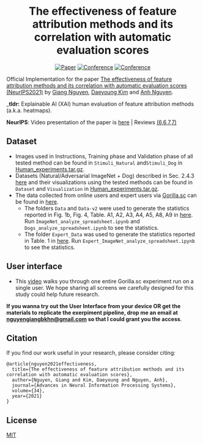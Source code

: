 <div align="center">    
 
# The effectiveness of feature attribution methods and its correlation with automatic evaluation scores     

[![Paper](http://img.shields.io/badge/paper-arxiv.2105.14944-B31B1B.svg)](https://arxiv.org/abs/2105.14944)
[![Conference](http://img.shields.io/badge/NeurIPS-2021-4b44ce.svg)](https://proceedings.neurips.cc/paper/2021/hash/de043a5e421240eb846da8effe472ff1-Abstract.html)
[![Conference](http://img.shields.io/badge/WHMD@NeurIPS-2021-4b44ce.svg)](https://sites.google.com/view/whmd2021/accepted-papers?authuser=0)  
</div>

Official Implementation for the paper [The effectiveness of feature attribution methods and its correlation with automatic evaluation scores (NeurIPS2021)](https://arxiv.org/abs/2105.14944) by [Giang Nguyen](https://giangnguyen2412.github.io/), [Daeyoung Kim](https://www.resl.kaist.ac.kr/members) and [Anh Nguyen](https://anhnguyen.me/).

_**tldr:** Explainable AI (XAI) human evaluation of feature attribution methods (a.k.a. heatmaps).

**NeurIPS**: Video presentation of the paper is [here](https://youtu.be/jpbnX6M4Rxc) | Reviews [(6,6,7,7)](https://openreview.net/forum?id=OKPS9YdZ8Va)

## Dataset
* Images used in Instructions, Training phase and Validation phase of all tested method can be found in `Stimuli_Natural` and`Stimuli_Dog` in [Human_experiments.tar.gz](https://drive.google.com/file/d/1-MWWy0i39vNbz_-vo_Gor_dwt5vGYDaT/view?usp=sharing).
* Datasets (Natural/Adversarial ImageNet + Dog) described in Sec. 2.4.3 [here](https://arxiv.org/pdf/2105.14944.pdf) and their visualizations using the tested methods can be found in `Dataset` and `Visualization` in [Human_experiments.tar.gz](https://drive.google.com/file/d/1-MWWy0i39vNbz_-vo_Gor_dwt5vGYDaT/view?usp=sharing).
* The data collected from online users and expert users via [Gorilla.sc](https://gorilla.sc/) can be found in [here](https://github.com/anguyen8/effectiveness-attribution-maps/tree/main/src/users_data). 
  * The folders `Data` and `Data-v2` were used to generate the statistics reported in Fig. 1b, Fig. 4, Table. A1, A2, A3, A4, A5, A8, A9 in [here](https://arxiv.org/pdf/2105.14944.pdf). Run `ImageNet_analyze_spreadsheet.ipynb` and `Dogs_analyze_spreadsheet.ipynb` to see the statistics.
  * The folder `Expert_Data` was used to generate the statistics reported in Table. 1 in [here](https://arxiv.org/pdf/2105.14944.pdf). Run `Expert_ImageNet_analyze_spreadsheet.ipynb` to see the statistics.

## User interface
- This [video](https://youtu.be/4W1fYdx1-mU) walks you through one entire Gorilla.sc experiment run on a single user. We hope sharing all screens we carefully designed for this study could help future research.

**If you wanna try out the User Interface from your device OR get the materials to replicate the exerpiment pipeline, drop me an email at nguyengiangbkhn@gmail.com so that I could grant you the access**.

## Citation
If you find our work useful in your research, please consider citing:

```
@article{nguyen2021effectiveness,
  title={The effectiveness of feature attribution methods and its correlation with automatic evaluation scores},
  author={Nguyen, Giang and Kim, Daeyoung and Nguyen, Anh},
  journal={Advances in Neural Information Processing Systems},
  volume={34},
  year={2021}
}
```

## License
[MIT](https://github.com/anguyen8/effectiveness-attribution-maps/blob/main/LICENSE)

